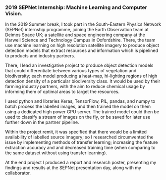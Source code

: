 ### 2019 SEPNet Internship: Machine Learning and Computer Vision.
<!-- The “Hard Sell” Paragraph – Prove how qualified you are. Use bullet points to highlight achievements.  -->
In the 2019 Summer break, I took part in the South-Eastern Physics Network (SEPNet) internship programme, joining the Earth Observation team at Deimos Space UK; a satellite and space engineering company at the Harwell Science and Technology Campus in Oxfordshire. There, the team use machine learning on high resolution satellite imagery to produce object detection models that extract resources and information which is pipelined to products and industry partners.
<!--
and learning about the UK space industry, and how machine learning and computer vision is being used to produce useful information from satellite imagery.  
 -->
<!-- The application that I wrote -->
There, I lead an investigative project to produce object detection models that could differentiate between various types of vegetation and biodiversity; each model producing a heat-map, hi-lighting regions of high detection density of a particular biodiversity class. It would be used by their farming industry partners, with the aim to reduce chemical usage by informing them of optimal areas to target the resources.

<!-- For the pipeline that I created,  -->
I used python and libraries Keras, TensorFlow, PIL, pandas, and numpy to batch process the labelled images, and then trained the model on them using a dedicated high power GPU server. The trained model could then be used to classify a stream of images on the fly, or be saved for later use further down in the partner pipeline.

Within the project remit, it was specified that there would be a limited availability of labelled source imagery; so I researched circumvented the issue by implementing methods of transfer learning; increasing the feature extraction accuracy and and decreased training time (when comparing to the same dataset without using transfer learning).

<!--
in order to train the models on a smaller dataset, while continuing to have

in neural networks, and implemented one in a project constrained by a limited labelled dataset; improving training time. -->



<!--
I took part in several projects:

- Built object detection model for earth observation data, to detect and differentiate between biodiversity types (Python, TensorFlow and Keras).
- Researched methods of transfer learning in neural networks, and implemented one in a project constrained by a limited labelled dataset; improving training time.
-->
<!--
- Created internal reference documentation for CVAT (Computer Vision Annotation Tool).
 -->
<!--
- Collaborated on a poster researching computer vision methods using machine learning, neural networks and transfer learning.
 -->
At the end project I produced a report and research poster, presenting my findings and results at the SEPNet presentation day, along with my collaborator.

<!--
During the 2018 summer break, I undertook a Python software engineering internship with Yobota; a mid-sized fintech startup in London, who have created a lean cloud based banking platform.  I was delegated to the API / integrations team and given the exploratory project of creating an internal client for payment initiations using the UK's new banking initiative the OpenBanking API.  The client that I wrote had to conform to banking industry standards, and employed technologies such as OAuth bearer tokens, a REST API for internal platform use, test driven development life cycle, continuous integration using Jenkins and written using Python / Django / DRF, with testing suite pytest.
-->

<!--
As part of team building, I delivered a company presentation on my research into OpenBanking.  And for project planning, I took part in a daily morning standup, and weekly sprint planning meetings, where I set my own goals, and recounted updates on the progress of my integration.
-->
